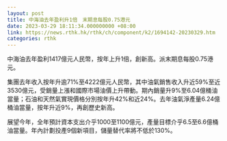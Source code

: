 ```yaml
---
layout: post
title: 中海油去年盈利升1倍　末期息每股0.75港元
date: 2023-03-29 18:11:34.000000000 +08:00
link: https://news.rthk.hk/rthk/ch/component/k2/1694142-20230329.htm
categories: rthk
---
```


中海油去年盈利1417億元人民幣，按年上升1倍，創新高。派末期息每股0.75港元。

集團去年收入按年升逾71%至4222億元人民幣，其中油氣銷售收入升近59%至近3530億元，受銷量上漲和國際市場油價上升帶動。期內銷量升9%至6.04億桶油當量；石油和天然氣實現價格分別按年升42%和近24%。去年油氣淨產量6.24億桶油當量，按年升近9%，再創歷史新高。

展望今年，全年預計資本支出介乎1000至1100億元，產量目標介乎6.5至6.6億桶油當量。年內計劃投產9個新項目，儲量替代率將不低於130%。
